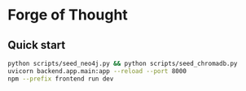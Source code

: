 # Forge of Thought

## Quick start
```bash
python scripts/seed_neo4j.py && python scripts/seed_chromadb.py
uvicorn backend.app.main:app --reload --port 8000
npm --prefix frontend run dev
